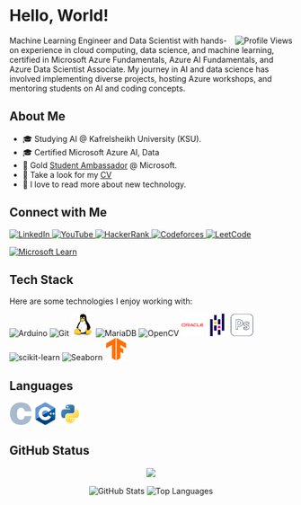 # Hello, World! 

<img align="right" src="https://komarev.com/ghpvc/?username=kershrita" alt="Profile Views" />

Machine Learning Engineer and Data Scientist with hands-on experience in cloud computing, data science, and machine learning, certified in Microsoft Azure Fundamentals, Azure AI Fundamentals, and Azure Data Scientist Associate. My journey in AI and data science has involved implementing diverse projects, hosting Azure workshops, and mentoring students on AI and coding concepts.

## About Me 
- 🎓 Studying AI @ Kafrelsheikh University (KSU).
- 🎓 Certified Microsoft Azure AI, Data
- 💼 Gold [Student Ambassador](https://mvp.microsoft.com/en-US/studentambassadors/profile/177120cb-090e-4816-9d5f-073e153dc0f6?wt.mc_id=studentamb_299177) @ Microsoft.
- 📄 Take a look for my [CV](Ashraf%20Abdulkhaliq%20-%20Data%20Scientist.pdf)
- 🌱 I love to read more about new technology.

## Connect with Me 

<p align="left">
  <a href="https://linkedin.com/in/ashraf-abdulkhaliq" target="_blank">
    <img src="https://raw.githubusercontent.com/rahuldkjain/github-profile-readme-generator/master/src/images/icons/Social/linked-in-alt.svg" alt="LinkedIn" height="30" width="40" />
  </a>

  <a href="https://www.youtube.com/c/kershrita" target="_blank">
    <img src="https://raw.githubusercontent.com/rahuldkjain/github-profile-readme-generator/master/src/images/icons/Social/youtube.svg" alt="YouTube" height="30" width="40" />
  </a>

  <a href="https://www.hackerrank.com/ashrafabdulkhal1" target="_blank">
    <img src="https://raw.githubusercontent.com/rahuldkjain/github-profile-readme-generator/master/src/images/icons/Social/hackerrank.svg" alt="HackerRank" height="30" width="40" />
  </a>

  <a href="https://codeforces.com/profile/kershrita" target="_blank">
    <img src="https://raw.githubusercontent.com/rahuldkjain/github-profile-readme-generator/master/src/images/icons/Social/codeforces.svg" alt="Codeforces" height="30" width="40" />
  </a>

  <a href="https://www.leetcode.com/kershrita" target="_blank">
    <img src="https://raw.githubusercontent.com/rahuldkjain/github-profile-readme-generator/master/src/images/icons/Social/leet-code.svg" alt="LeetCode" height="30" width="40" />
  </a>
</p>

[![Microsoft Learn](https://img.shields.io/badge/Microsoft%20Learn-Profile-blue?style=for-the-badge&logo=microsoft)](https://learn.microsoft.com/en-us/users/kershrita/)

## Tech Stack

Here are some technologies I enjoy working with:

<p align="left">
  <img src="https://cdn.worldvectorlogo.com/logos/arduino-1.svg" alt="Arduino" width="40" height="40"/>
  <img src="https://www.vectorlogo.zone/logos/git-scm/git-scm-icon.svg" alt="Git" width="40" height="40"/>
  <img src="https://raw.githubusercontent.com/devicons/devicon/master/icons/linux/linux-original.svg" alt="Linux" width="40" height="40"/>
  <img src="https://www.vectorlogo.zone/logos/mariadb/mariadb-icon.svg" alt="MariaDB" width="40" height="40"/>
  <img src="https://www.vectorlogo.zone/logos/opencv/opencv-icon.svg" alt="OpenCV" width="40" height="40"/>
  <img src="https://raw.githubusercontent.com/devicons/devicon/master/icons/oracle/oracle-original.svg" alt="Oracle" width="40" height="40"/>
  <img src="https://raw.githubusercontent.com/devicons/devicon/2ae2a900d2f041da66e950e4d48052658d850630/icons/pandas/pandas-original.svg" alt="Pandas" width="40" height="40"/>
  <img src="https://raw.githubusercontent.com/devicons/devicon/master/icons/photoshop/photoshop-line.svg" alt="Photoshop" width="40" height="40"/>
  <img src="https://upload.wikimedia.org/wikipedia/commons/0/05/Scikit_learn_logo_small.svg" alt="scikit-learn" width="40" height="40"/>
  <img src="https://seaborn.pydata.org/_images/logo-mark-lightbg.svg" alt="Seaborn" width="40" height="40"/>
  <img src="https://raw.githubusercontent.com/devicons/devicon/master/icons/tensorflow/tensorflow-original.svg" alt="TensorFlow" width="40" height="40"/>
</p>

## Languages

<p align="left">
  <img src="https://raw.githubusercontent.com/devicons/devicon/master/icons/c/c-original.svg" alt="C" width="40" height="40"/>
  <img src="https://raw.githubusercontent.com/devicons/devicon/master/icons/cplusplus/cplusplus-original.svg" alt="C++" width="40" height="40"/>
  <img src="https://raw.githubusercontent.com/devicons/devicon/master/icons/python/python-original.svg" alt="Python" width="40" height="40"/>
</p>

## GitHub Status 

<p align="center">
<img align="center" src="https://github-readme-streak-stats.herokuapp.com/?user=kershrita" />
</p>

<p align="center">
<img align="center" src="https://github-readme-stats.vercel.app/api?username=kershrita&show_icons=true&locale=en" alt="GitHub Stats" />
<img align="center" src="https://github-readme-stats.vercel.app/api/top-langs?username=kershrita&show_icons=true&locale=en&layout=compact" alt="Top Languages" />  
</p>


